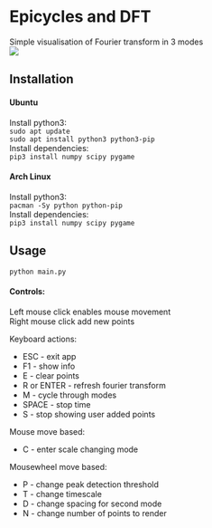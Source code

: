 # Epicycles and DFT
Simple visualisation of Fourier transform in 3 modes  
![](http://huscker.github.io/various/epicycles-and-dft.gif)
## Installation
#### Ubuntu
Install python3:  
`sudo apt update`  
`sudo apt install python3 python3-pip`  
Install dependencies:  
`pip3 install numpy scipy pygame`  
#### Arch Linux
Install python3:  
`pacman -Sy python python-pip`  
Install dependencies:  
`pip3 install numpy scipy pygame`  
## Usage
`python main.py`
#### Controls:
Left mouse click enables mouse movement  
Right mouse click add new points    
  
Keyboard actions:
- ESC - exit app
- F1 - show info
- E - clear points
- R or ENTER - refresh fourier transform
- M - cycle through modes
- SPACE - stop time
- S - stop showing user added points

Mouse move based:
- C - enter scale changing mode

Mousewheel move based:
- P - change peak detection threshold
- T - change timescale
- D - change spacing for second mode
- N - change number of points to render
